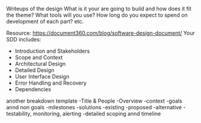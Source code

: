 Writeups of the design
What is it your are going to build and how does it fit the theme?
What tools will you use?
How long do you expect to spend on development of each part?
etc.

Resource: https://document360.com/blog/software-design-document/
Your SDD includes:

- Introduction and Stakeholders
- Scope and Context
- Architectural Design
- Detailed Design
- User Interface Design
- Error Handling and Recovery
- Dependencies



another breakdown template
-Title & People
-Overview
-context
-goals annd non goals
-milestones
-solutions
    -existing
    -proposed
    -alternative
-testability, monitoring, alerting
-detailed scoping annd timeline